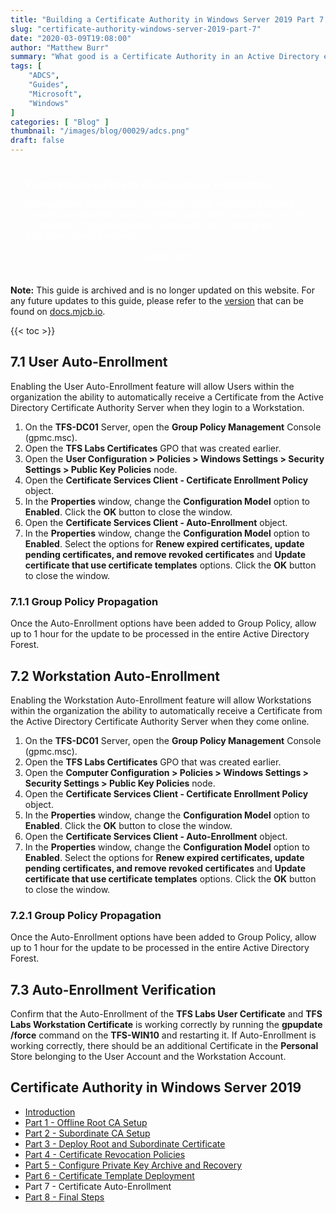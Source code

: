 ```yaml
---
title: "Building a Certificate Authority in Windows Server 2019 Part 7 - Certificate Auto-Enrollment"
slug: "certificate-authority-windows-server-2019-part-7"
date: "2020-03-09T19:08:00"
author: "Matthew Burr"
summary: "What good is a Certificate Authority in an Active Directory environment if there is no way to automatically deploy the Certificates? Luckily, with the use of Group Policy and a few configuration changes to Certificate Templates, this is an easy task to perform."
tags: [
    "ADCS",
    "Guides",
    "Microsoft",
    "Windows"
]
categories: [ "Blog" ]
thumbnail: "/images/blog/00029/adcs.png"
draft: false
---
```


<style type="text/css">
.pki-header {
    background-image: url("/images/blog/00029/pki-background.jpg");
    padding-top: 25px;
    padding-left: 25px;
    padding-right: 25px;
    color: #ffffff;
}
</style>

<div class="pki-header">
<strong>Practical Guide to PKI with Windows Server - First Edition</strong>

Now available for purchase, a complete book version of this guide. Includes an expanded version of this guide which includes over 300 screenshots, CLI configuration commands, quick start guide, additional details and more.

<div style="text-align:center; padding-top: 0px; padding-bottom: 25px;">
    <a href="/publications/practical-guide-to-pki-with-windows-server-first-edition/" style="color: #ffffff; cursor: pointer;" class="button mt-1" role="button" title="Learn More">Learn More</a>
</div>
</div>

**Note:** This guide is archived and is no longer updated on this website. For any future updates to this guide, please refer to the [version](https://docs.mjcb.io/microsoft/windows-server/windows-server-roles-features/adcs/adcs-windows-server-2019/adcs-windows-server-2019-part-7/) that can be found on [docs.mjcb.io](https://docs.mjcb.io/).

{{< toc >}}

## 7.1 User Auto-Enrollment ##

Enabling the User Auto-Enrollment feature will allow Users within the organization the ability to automatically receive a Certificate from the Active Directory Certificate Authority Server when they login to a Workstation.

1. On the **TFS-DC01** Server, open the **Group Policy Management** Console (gpmc.msc).
2. Open the **TFS Labs Certificates** GPO that was created earlier.
3. Open the **User Configuration > Policies > Windows Settings > Security Settings > Public Key Policies** node.
4. Open the **Certificate Services Client - Certificate Enrollment Policy** object.
5. In the **Properties** window, change the **Configuration Model** option to **Enabled**. Click the **OK** button to close the window.
6. Open the **Certificate Services Client - Auto-Enrollment** object.
7. In the **Properties** window, change the **Configuration Model** option to **Enabled**. Select the options for **Renew expired certificates, update pending certificates, and remove revoked certificates** and **Update certificate that use certificate templates** options. Click the **OK** button to close the window.

### 7.1.1 Group Policy Propagation ###

Once the Auto-Enrollment options have been added to Group Policy, allow up to 1 hour for the update to be processed in the entire Active Directory Forest.

## 7.2 Workstation Auto-Enrollment

Enabling the Workstation Auto-Enrollment feature will allow Workstations within the organization the ability to automatically receive a Certificate from the Active Directory Certificate Authority Server when they come online.

1. On the **TFS-DC01** Server, open the **Group Policy Management** Console (gpmc.msc).
2. Open the **TFS Labs Certificates** GPO that was created earlier.
3. Open the **Computer Configuration > Policies > Windows Settings > Security Settings > Public Key Policies** node.
4. Open the **Certificate Services Client - Certificate Enrollment Policy** object.
5. In the **Properties** window, change the **Configuration Model** option to **Enabled**. Click the **OK** button to close the window.
6. Open the **Certificate Services Client - Auto-Enrollment** object.
7. In the **Properties** window, change the **Configuration Model** option to **Enabled**. Select the options for **Renew expired certificates, update pending certificates, and remove revoked certificates** and **Update certificate that use certificate templates** options. Click the **OK** button to close the window.

### 7.2.1 Group Policy Propagation ###

Once the Auto-Enrollment options have been added to Group Policy, allow up to 1 hour for the update to be processed in the entire Active Directory Forest.

## 7.3 Auto-Enrollment Verification ##

Confirm that the Auto-Enrollment of the **TFS Labs User Certificate** and **TFS Labs Workstation Certificate** is working correctly by running the **gpupdate /force** command on the **TFS-WIN10** and restarting it. If Auto-Enrollment is working correctly, there should be an additional Certificate in the **Personal** Store belonging to the User Account and the Workstation Account.

## Certificate Authority in Windows Server 2019 ##

* [Introduction](/blog/2020/03/09/certificate-authority-windows-server-2019)
* [Part 1 - Offline Root CA Setup](/blog/2020/03/09/certificate-authority-windows-server-2019-part-1)
* [Part 2 - Subordinate CA Setup](/blog/2020/03/09/certificate-authority-windows-server-2019-part-2)
* [Part 3 - Deploy Root and Subordinate Certificate](/blog/2020/03/09/certificate-authority-windows-server-2019-part-3)
* [Part 4 - Certificate Revocation Policies](/blog/2020/03/09/certificate-authority-windows-server-2019-part-4)
* [Part 5 - Configure Private Key Archive and Recovery](/blog/2020/03/09/certificate-authority-windows-server-2019-part-5)
* [Part 6 - Certificate Template Deployment](/blog/2020/03/09/certificate-authority-windows-server-2019-part-6)
* Part 7 - Certificate Auto-Enrollment
* [Part 8 - Final Steps](/blog/2020/03/09/certificate-authority-windows-server-2019-part-8)
